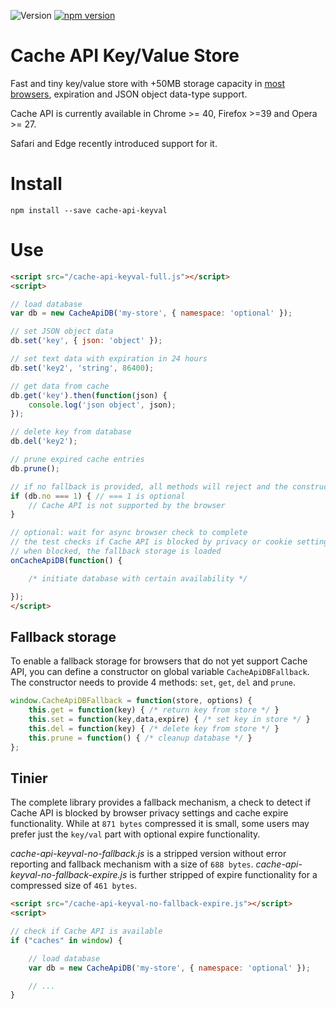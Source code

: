 ![Version](https://img.shields.io/github/release/optimalisatie/Cache-API-Key-Value-Store.svg) [![npm version](https://badge.fury.io/js/cache-api-keyval.svg)](http://badge.fury.io/js/cache-api-keyval)

# Cache API Key/Value Store

Fast and tiny key/value store with +50MB storage capacity in [most browsers](https://developer.mozilla.org/en-US/docs/Web/API/Cache#Browser_compatibility), expiration and JSON object data-type support.

Cache API is currently available in Chrome >= 40, Firefox >=39 and Opera >= 27.

Safari and Edge recently introduced support for it.

# Install

```
npm install --save cache-api-keyval
```

# Use

```html
<script src="/cache-api-keyval-full.js"></script>
<script>

// load database
var db = new CacheApiDB('my-store', { namespace: 'optional' });

// set JSON object data
db.set('key', { json: 'object' }); 

// set text data with expiration in 24 hours
db.set('key2', 'string', 86400); 

// get data from cache
db.get('key').then(function(json) {
    console.log('json object', json);
});

// delete key from database
db.del('key2'); 

// prune expired cache entries
db.prune();

// if no fallback is provided, all methods will reject and the constructor will contain `no` with integer 1.
if (db.no === 1) { // === 1 is optional
    // Cache API is not supported by the browser
}

// optional: wait for async browser check to complete
// the test checks if Cache API is blocked by privacy or cookie settings
// when blocked, the fallback storage is loaded
onCacheApiDB(function() {

    /* initiate database with certain availability */

});
</script>
```

## Fallback storage

To enable a fallback storage for browsers that do not yet support Cache API, you can define a constructor on global variable `CacheApiDBFallback`. The constructor needs to provide 4 methods: `set`, `get`, `del` and `prune`.

```js
window.CacheApiDBFallback = function(store, options) {
    this.get = function(key) { /* return key from store */ }
    this.set = function(key,data,expire) { /* set key in store */ }
    this.del = function(key) { /* delete key from store */ }
    this.prune = function() { /* cleanup database */ }
};
```

## Tinier

The complete library provides a fallback mechanism, a check to detect if Cache API is blocked by browser privacy settings and cache expire functionality. While at `871 bytes` compressed it is small, some users may prefer just the `key/val` part with optional expire functionality.

_cache-api-keyval-no-fallback.js_ is a stripped version without error reporting and fallback mechanism with a size of `688 bytes`. _cache-api-keyval-no-fallback-expire.js_ is further stripped of expire functionality for a compressed size of `461 bytes`.


```html
<script src="/cache-api-keyval-no-fallback-expire.js"></script>
<script>

// check if Cache API is available
if ("caches" in window) {

    // load database
    var db = new CacheApiDB('my-store', { namespace: 'optional' });

    // ...
}
